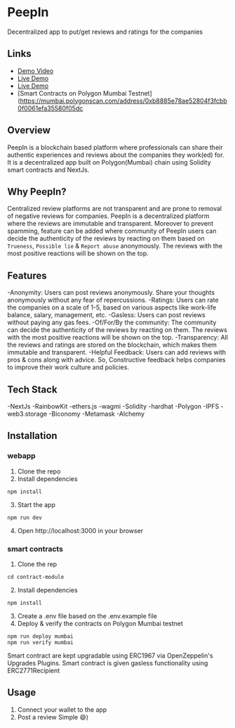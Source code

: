 # PeepIn
Decentralized app to put/get reviews and ratings for the companies

## Links
- [Demo Video](https://youtu.be/4Q4QX6Q4Q4Q)
- [Live Demo](https://peepin.xyz/)
- [Live Demo](https://peep-in-nine.vercel.app/)
- [Smart Contracts on Polygon Mumbai Testnet](https://mumbai.polygonscan.com/address/0xb8885e78ae52804f3fcbb0f0061efa35580f05dc

## Overview
PeepIn is a blockchain based platform where professionals can share their authentic experiences and reviews about the companies they work(ed) for. It is a decentralized app built on Polygon(Mumbai) chain using Solidity smart contracts and NextJs. 

## Why PeepIn?
Centralized review platforms are not transparent and are prone to removal of negative reviews for companies. PeepIn is a decentralized platform where the reviews are immutable and transparent. 
Moreover to prevent spamming, feature can be added where community of PeepIn users can decide the authenticity of the reviews by reacting on them based on `Trueness`, `Possible lie` & `Report abuse` anonymously. The reviews with the most positive reactions will be shown on the top.

## Features
-Anonymity: Users can post reviews anonymously. Share your thoughts anonymously without any fear of repercussions.
-Ratings: Users can rate the companies on a scale of 1-5, based on various aspects like work-life balance, salary, management, etc.
-Gasless: Users can post reviews without paying any gas fees.
-Of/For/By the community: The community can decide the authenticity of the reviews by reacting on them. The reviews with the most positive reactions will be shown on the top.
-Transparency: All the reviews and ratings are stored on the blockchain, which makes them immutable and transparent.
-Helpful Feedback: Users can add reviews with pros & cons along with advice. So, Constructive feedback helps companies to improve their work culture and policies.

## Tech Stack
-NextJs
-RainbowKit
-ethers.js
-wagmi
-Solidity
-hardhat
-Polygon
-IPFS
-web3.storage
-Biconomy
-Metamask
-Alchemy

## Installation
### webapp
1. Clone the repo
2. Install dependencies
```
npm install
```
3. Start the app
```
npm run dev
```
4. Open http://localhost:3000 in your browser

### smart contracts
1. Clone the rep
```
cd contract-module
```
2. Install dependencies
```
npm install
```
3. Create a .env file based on the .env.example file
4. Deploy & verify the contracts on Polygon Mumbai testnet  
```
npm run deploy mumbai
npm run verify mumbai
```

Smart contract are kept upgradable using ERC1967 via OpenZeppelin's Upgrades Plugins.
Smart contract is given gasless functionality using ERC2771Recipient

## Usage
1. Connect your wallet to the app
2. Post a review
Simple :smile:)


##
##
